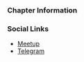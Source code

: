 ### Chapter Information


### Social Links
* [Meetup](https://www.meetup.com/owasp-rio-de-janeiro/)
* [Telegram](https://t.me/+y6HuZcUoBspkNGEx)
